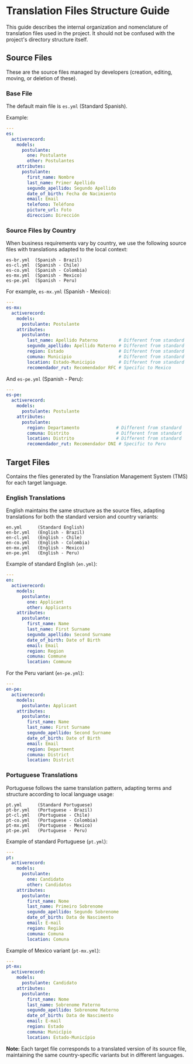 # Translation Files Structure Guide
This guide describes the internal organization and nomenclature of translation files used in the project. It should not be confused with the project's directory structure itself.

## Source Files
These are the source files managed by developers (creation, editing, moving, or deletion of these).

### Base File

The default main file is `es.yml` (Standard Spanish).

Example:
```yml
---
es:
  activerecord:
    models:
      postulante:
        one: Postulante
        other: Postulantes
    attributes:
      postulante:
        first_name: Nombre
        last_name: Primer Apellido
        segundo_apellido: Segundo Apellido
        date_of_birth: Fecha de Nacimiento
        email: Email
        telefono: Teléfono
        picture_url: Foto
        direccion: Dirección
```

### Source Files by Country
When business requirements vary by country, we use the following source files with translations adapted to the local context:

```
es-br.yml  (Spanish - Brazil)
es-cl.yml  (Spanish - Chile)
es-co.yml  (Spanish - Colombia)
es-mx.yml  (Spanish - Mexico)
es-pe.yml  (Spanish - Peru)
```

For example, `es-mx.yml` (Spanish - Mexico):
```yml
---
es-mx:
  activerecord:
    models:
      postulante: Postulante
    attributes:
      postulante:
        last_name: Apellido Paterno        # Different from standard
        segundo_apellido: Apellido Materno # Different from standard
        region: Estado                     # Different from standard
        comuna: Municipio                  # Different from standard
        location: Estado-Municipio         # Different from standard
        recomendador_rut: Recomendador RFC # Specific to Mexico
```

And `es-pe.yml` (Spanish - Peru):
```yml
---
es-pe:
  activerecord:
    models:
      postulante: Postulante
    attributes:
      postulante:
        region: Departamento              # Different from standard
        comuna: Distrito                  # Different from standard
        location: Distrito                # Different from standard
        recomendador_rut: Recomendador DNI # Specific to Peru
```

## Target Files
Contains the files generated by the Translation Management System (TMS) for each target language.

### English Translations
English maintains the same structure as the source files, adapting translations for both the standard version and country variants:

```
en.yml      (Standard English)
en-br.yml   (English - Brazil)
en-cl.yml   (English - Chile)
en-co.yml   (English - Colombia)
en-mx.yml   (English - Mexico)
en-pe.yml   (English - Peru)
```

Example of standard English (`en.yml`):
```yml
---
en:
  activerecord:
    models:
      postulante:
        one: Applicant
        other: Applicants
    attributes:
      postulante:
        first_name: Name
        last_name: First Surname
        segundo_apellido: Second Surname
        date_of_birth: Date of Birth
        email: Email
        region: Region
        comuna: Commune
        location: Commune
```

For the Peru variant (`en-pe.yml`):
```yml
---
en-pe:
  activerecord:
    models:
      postulante: Applicant
    attributes:
      postulante:
        first_name: Name
        last_name: First Surname
        segundo_apellido: Second Surname
        date_of_birth: Date of Birth
        email: Email
        region: Department
        comuna: District
        location: District
```

### Portuguese Translations
Portuguese follows the same translation pattern, adapting terms and structure according to local language usage:

```
pt.yml      (Standard Portuguese)
pt-br.yml   (Portuguese - Brazil)
pt-cl.yml   (Portuguese - Chile)
pt-co.yml   (Portuguese - Colombia)
pt-mx.yml   (Portuguese - Mexico)
pt-pe.yml   (Portuguese - Peru)
```

Example of standard Portuguese (`pt.yml`):
```yml
---
pt:
  activerecord:
    models:
      postulante:
        one: Candidato
        other: Candidatos
    attributes:
      postulante:
        first_name: Nome
        last_name: Primeiro Sobrenome
        segundo_apellido: Segundo Sobrenome
        date_of_birth: Data de Nascimento
        email: E-mail
        region: Região
        comuna: Comuna
        location: Comuna
```

Example of Mexico variant (`pt-mx.yml`):
```yml
---
pt-mx:
  activerecord:
    models:
      postulante: Candidato
    attributes:
      postulante:
        first_name: Nome
        last_name: Sobrenome Paterno
        segundo_apellido: Sobrenome Materno
        date_of_birth: Data de Nascimento
        email: E-mail
        region: Estado
        comuna: Município
        location: Estado-Município
```

**Note:** Each target file corresponds to a translated version of its source file, maintaining the same country-specific variants but in different languages.